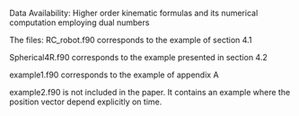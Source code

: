 Data Availability: Higher order
kinematic formulas and its numerical computation employing dual
numbers

The files:
RC_robot.f90 corresponds to the example of section 4.1

Spherical4R.f90 corresponds to the example presented in section 4.2

example1.f90 corresponds to the example of appendix A

example2.f90 is not included in the paper. It contains an example
where the position vector depend explicitly on time.
